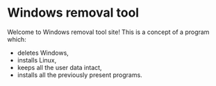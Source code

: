 # Windows removal tool
Welcome to Windows removal tool site! This is a concept of a program which:
- deletes Windows,
- installs Linux,
- keeps all the user data intact,
- installs all the previously present programs.

